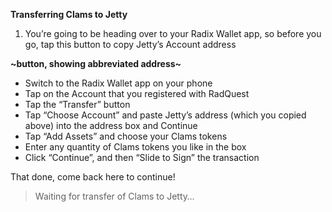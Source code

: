 **Transferring Clams to Jetty**

1. You’re going to be heading over to your Radix Wallet app, so before you go, tap this button to copy Jetty’s Account address

**~button, showing abbreviated address~**

* Switch to the Radix Wallet app on your phone
* Tap on the Account that you registered with RadQuest
* Tap the “Transfer” button
* Tap “Choose Account” and paste Jetty’s address (which you copied above) into the address box and Continue
* Tap “Add Assets” and choose your Clams tokens
* Enter any quantity of Clams tokens you like in the box
* Click “Continue”, and then “Slide to Sign” the transaction

That done, come back here to continue!

> Waiting for transfer of Clams to Jetty…